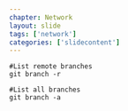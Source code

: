 ```yaml
---
chapter: Network
layout: slide
tags: ['network']
categories: ['slidecontent']
---
```


	#List remote branches
	git branch -r

	#List all branches
	git branch -a



<!--
	#List upstream branches
	git ls-remote origin
-->